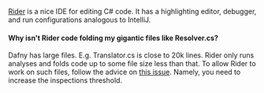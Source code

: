 [Rider](https://www.jetbrains.com/rider/) is a nice IDE for editing C# code.  It has a highlighting editor, debugger, and run configurations analogous to IntelliJ.

#### Why isn't Rider code folding my gigantic files like Resolver.cs?

Dafny has large files.  E.g. Translator.cs is close to 20k lines.  Rider only runs analyses and folds code up to some file size less than that.  To allow Rider to work on such files, follow the advice on [this issue](https://rider-support.jetbrains.com/hc/en-us/community/posts/360000137704-No-analysis-has-been-performed-Document-size-has-exceeded-the-threshold-).  Namely, you need to increase the inspections threshold.